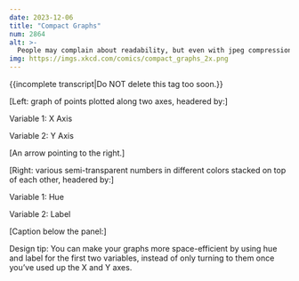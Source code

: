 ```yaml
---
date: 2023-12-06
title: "Compact Graphs"
num: 2864
alt: >-
  People may complain about readability, but even with jpeg compression, extracting the data points is usually computationally feasible if there aren't too many of them.
img: https://imgs.xkcd.com/comics/compact_graphs_2x.png
---
```

{{incomplete transcript|Do NOT delete this tag too soon.}}

[Left: graph of points plotted along two axes, headered by:]

Variable 1: X Axis

Variable 2: Y Axis

[An arrow pointing to the right.]

[Right: various semi-transparent numbers in different colors stacked on top of each other, headered by:]

Variable 1: Hue

Variable 2: Label

[Caption below the panel:]

Design tip: You can make your graphs more space-efficient by using hue and label for the first two variables, instead of only turning to them once you’ve used up the X and Y axes.